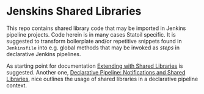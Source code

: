 # Jenskins Shared Libraries

This repo contains shared library code that may be imported in Jenkins pipeline projects. Code herein is in many cases Statoil specific. It is suggested to transform boilerplate and/or repetitive snippets found in `Jenkinsfile` into e.g. global methods that may be invoked as _steps_ in declarative Jenkins pipelines. 

As starting point for documentation [Extending with Shared Libraries](https://jenkins.io/doc/book/pipeline/shared-libraries) is suggested. Another one, [Declarative Pipeline: Notifications and Shared Libraries](https://jenkins.io/blog/2017/02/15/declarative-notifications), nice outlines the usage of shared libraries in a declarative pipeline context.